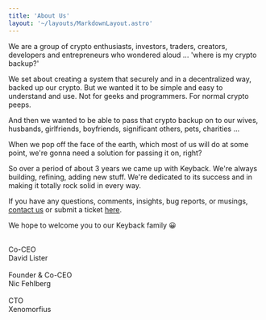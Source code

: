 ```yaml
---
title: 'About Us'
layout: '~/layouts/MarkdownLayout.astro'
---
```


We are a group of crypto enthusiasts, investors, traders, creators, developers and entrepreneurs who wondered aloud ... 'where is my crypto backup?'

We set about creating a system that securely and in a decentralized way, backed up our crypto. But we wanted it to be simple and easy to understand and use. Not for geeks and programmers. For normal crypto peeps.

And then we wanted to be able to pass that crypto backup on to our wives, husbands, girlfriends, boyfriends, significant others, pets, charities ...

When we pop off the face of the earth, which most of us will do at some point, we're gonna need a solution for passing it on, right?

So over a period of about 3 years we came up with Keyback. We're always building, refining, adding new stuff. We're dedicated to its success and in making it totally rock solid in every way.

If you have any questions, comments, insights, bug reports, or musings, [contact us](https://keyback.io/contact) or submit a ticket [here](https://keyback.freshdesk.com/support/tickets/new).

We hope to welcome you to our Keyback family 😀

<br>
Co-CEO<br>
David Lister<br><br>
Founder & Co-CEO<br>
Nic Fehlberg<br>
<br>
CTO<br>
Xenomorfius<br>
